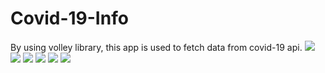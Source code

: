 # Covid-19-Info
By using volley library, this app is used to fetch data from covid-19 api.
![](Screenshot_2021-02-01-13-40-32-384_com.example.covid_19info.jpg)
![](Screenshot_2021-02-01-13-40-45-025_com.example.covid_19info.jpg)
![](Screenshot_2021-02-01-13-41-06-465_com.example.covid_19info.jpg)
![](Screenshot_2021-02-01-13-41-14-856_com.example.covid_19info.jpg)
![](Screenshot_2021-02-01-13-41-23-122_com.example.covid_19info.jpg)
![](Screenshot_2021-02-01-13-41-33-506_com.example.covid_19info.jpg)
